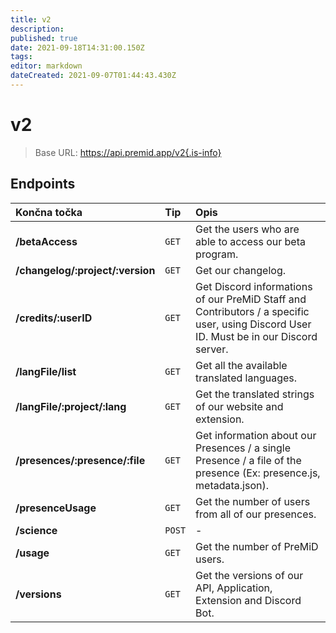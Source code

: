 ```yaml
---
title: v2
description:
published: true
date: 2021-09-18T14:31:00.150Z
tags:
editor: markdown
dateCreated: 2021-09-07T01:44:43.430Z
---
```


# v2

> Base URL: https://api.premid.app/v2{.is-info}


## Endpoints

<table>
  <thead>
    <tr>
      <th style="text-align:left">Končna točka</th>
      <th style="text-align:left">Tip</th>
      <th style="text-align:left">Opis</th>
    </tr>
  </thead>
  <tbody>
    <tr>
      <td style="text-align:left"><b>/betaAccess</b>
      </td>
      <td style="text-align:left"><code>GET</code></td>
      <td style="text-align:left">Get the users who are able to access our beta program.</td>
    </tr>
    <tr>
      <td style="text-align:left"><b>/changelog/:project/:version</b>
      </td>
      <td style="text-align:left"><code>GET</code></td>
      <td style="text-align:left">Get our changelog.</td>
    </tr>
    <tr>
      <td style="text-align:left"><b>/credits/:userID</b>
      </td>
      <td style="text-align:left"><code>GET</code></td>
      <td style="text-align:left">Get Discord informations of our PreMiD Staff and Contributors / a specific user, using Discord User ID. Must be in our Discord server.</td>
    </tr>
    <tr>
      <td style="text-align:left"><b>/langFile/list</b>
      </td>
      <td style="text-align:left"><code>GET</code></td>
      <td style="text-align:left">Get all the available translated languages.</td>
    </tr>
    <tr>
      <td style="text-align:left"><b>/langFile/:project/:lang</b>
      </td>
      <td style="text-align:left"><code>GET</code></td>
      <td style="text-align:left">Get the translated strings of our website and extension.</td>
    </tr>
    <tr>
      <td style="text-align:left"><b>/presences/:presence/:file</b>
      </td>
      <td style="text-align:left"><code>GET</code></td>
      <td style="text-align:left">Get information about our Presences / a single Presence / a file of the presence (Ex: presence.js, metadata.json).</td>
    </tr>
    <tr>
      <td style="text-align:left"><b>/presenceUsage</b>
      </td>
      <td style="text-align:left"><code>GET</code></td>
      <td style="text-align:left">Get the number of users from all of our presences.</td>
    </tr>
    <tr>
      <td style="text-align:left"><b>/science</b>
      </td>
      <td style="text-align:left"><code>POST</code></td>
      <td style="text-align:left">-</td>
    </tr>
    <tr>
      <td style="text-align:left"><b>/usage</b>
      </td>
      <td style="text-align:left"><code>GET</code></td>
      <td style="text-align:left">Get the number of PreMiD users.</td>
    </tr>
    <tr>
      <td style="text-align:left"><b>/versions</b>
      </td>
      <td style="text-align:left"><code>GET</code></td>
      <td style="text-align:left">Get the versions of our API, Application, Extension and Discord Bot.</td>
    </tr>
  </tbody>
</table>

